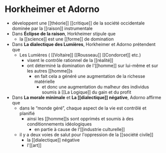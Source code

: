 # Horkheimer et Adorno

- développent une [[théorie]] [[critique]] de la société occidentale dominée par la [[raison]] instrumentale
- Dans __**Éclipse de la raison**__, Horkheimer stipule que
  - la [[science]] est une [[forme]] de domination
- Dans __**La dialectique des Lumières**__, Horkheimer et Adorno prétendent que
  - Les Lumières ( [[Voltaire]] [[Rousseau]] [[Condorcet]] etc.)
    - visent le contrôle rationnel de la [[réalité]]
    - ont déterminé la domination de l'[[homme]] sur lui-même et sur les autres [[homme]]s
      - en fait cela a généré une augmentation de la richesse matérielle
        - et donc une augmentation du malheur des individus soumis à [[La Logique]] du gain et du profit
- Dans __**La morale minimale**__ et __**La [[dialectique]] négative**__, Adorno affirme que
  - dans le “monde géré”, chaque aspect de la vie est contrôlé et planifié
    - ainsi les [[homme]]s sont opprimés et soumis à des conditionnements idéologiques
      - en partie à cause de l'[[industrie culturelle]]
  - il y a deux voies de salut pour l'oppression de la [[société civile]]
    - la [[dialectique]] négative
    - l'[[art]]